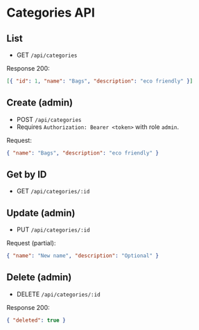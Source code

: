 # Categories API

## List

- GET `/api/categories`

Response 200:

```json
[{ "id": 1, "name": "Bags", "description": "eco friendly" }]
```

## Create (admin)

- POST `/api/categories`
- Requires `Authorization: Bearer <token>` with role `admin`.

Request:

```json
{ "name": "Bags", "description": "eco friendly" }
```

## Get by ID

- GET `/api/categories/:id`

## Update (admin)

- PUT `/api/categories/:id`

Request (partial):

```json
{ "name": "New name", "description": "Optional" }
```

## Delete (admin)

- DELETE `/api/categories/:id`

Response 200:

```json
{ "deleted": true }
```
